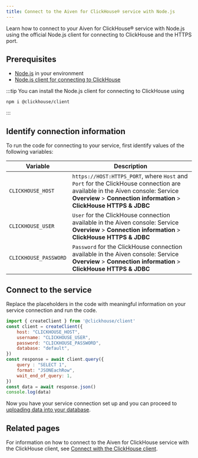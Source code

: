 ```yaml
---
title: Connect to the Aiven for ClickHouse® service with Node.js
---
```


Learn how to connect to your Aiven for ClickHouse® service with Node.js
using the official Node.js client for connecting to ClickHouse and the
HTTPS port.

## Prerequisites

-   [Node.js](https://nodejs.org/en/download/) in your environment
-   [Node.js client for connecting to
    ClickHouse](https://clickhouse.com/docs/en/integrations/language-clients/javascript#environment-requirements-nodejs)

:::tip
You can install the Node.js client for connecting to ClickHouse using

```shell
npm i @clickhouse/client
```
:::

## Identify connection information

To run the code for connecting to your service, first identify values of
the following variables:

|       Variable        |                                                                                             Description                                                                                              |
|-----------------------|------------------------------------------------------------------------------------------------------------------------------------------------------------------------------------------------------|
| `CLICKHOUSE_HOST`     | `https://HOST:HTTPS_PORT`, where `Host` and `Port` for the ClickHouse connection are available in the Aiven console: Service **Overview** > **Connection information** > **ClickHouse HTTPS & JDBC** |
| `CLICKHOUSE_USER`     | `User` for the ClickHouse connection available in the Aiven console: Service **Overview** > **Connection information** > **ClickHouse HTTPS & JDBC**                                                 |
| `CLICKHOUSE_PASSWORD` | `Password` for the ClickHouse connection available in the Aiven console: Service **Overview** > **Connection information** > **ClickHouse HTTPS & JDBC**                                             |

## Connect to the service

Replace the placeholders in the code with meaningful information on your
service connection and run the code.

```javascript
import { createClient } from '@clickhouse/client'
const client = createClient({
    host: "CLICKHOUSE_HOST",
    username: "CLICKHOUSE_USER",
    password: "CLICKHOUSE_PASSWORD",
    database: "default",
})
const response = await client.query({
    query : "SELECT 1",
    format: "JSONEachRow",
    wait_end_of_query: 1,
})
const data = await response.json()
console.log(data)
```

Now you have your service connection set up and you can proceed to
[uploading data into your database](/docs/products/clickhouse/howto/load-dataset).

## Related pages

For information on how to connect to the Aiven for ClickHouse service
with the ClickHouse client, see
[Connect with the ClickHouse client](/docs/products/clickhouse/howto/connect-with-clickhouse-cli).
